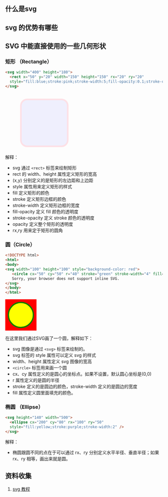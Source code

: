 
## 什么是svg

## svg 的优势有哪些




## SVG 中能直接使用的一些几何形状

### 矩形 （Rectangle）

```html
<svg width="400" height="180">
  <rect x="50" y="20" width="150" height="150" rx="20" ry="20"
  style="fill:blue;stroke:pink;stroke-width:5;fill-opacity:0.1;stroke-opacity:0.9;opacity:0.5" />
</svg>
```

<svg width="400" height="180">
  <rect x="50" y="20" width="150" height="150" rx="20" ry="20"
  style="fill:blue;stroke:pink;stroke-width:5;fill-opacity:0.1;stroke-opacity:0.9;opacity:0.5" />
</svg>


解释：

* svg 通过 `<rect>` 标签来绘制矩形
* rect 的 width、height 属性定义矩形的宽高
* (x,y) 分别定义的是矩形的左边距和上边距
* style 属性用来定义矩形的样式
* fill 定义矩形的颜色
* stroke 定义矩形边框的颜色
* stroke-width 定义矩形边框的宽度
* fill-opacity 定义 fill 颜色的透明度
* stroke-opacity 定义 stroke 颜色的透明度
* opacity  定义整个矩形的透明度
* rx,ry 用来定于矩形的圆角


### 圆（Circle）

```html
<!DOCTYPE html>
<html>
<body>
<svg width="100" height="100" style="background-color: red">
   <circle cx="50" cy="50" r="40" stroke="green" stroke-width="4" fill="yellow" />
   Sorry, your browser does not support inline SVG.
</svg> 
</body>
</html>
```

<svg width="100" height="100" style="background-color: red">
   <circle cx="50" cy="50" r="40" stroke="green" stroke-width="4" fill="yellow" />
   Sorry, your browser does not support inline SVG.
</svg> 


在这里我们通过SVG画了一个圆，解释如下：

* svg 图像是通过 `<svg>` 标签来绘制的。
* svg 标签的 style 属性可以定义 svg 的样式
* width、height 属性定义 svg 图像的宽高
* `<circle>` 标签用来画一个圆
* cx、cy 属性定义的是圆心的坐标点。如果不设置，默认圆心坐标是(0,0)
* r 属性定义的是圆的半径
* stroke 定义的是圆边的颜色，stroke-width 定义的是圆边的宽度
* fill 属性定义圆里面填充的颜色。

### 椭圆 （Ellipse）

```html
<svg height="140" width="500">
  <ellipse cx="200" cy="80" rx="100" ry="50"
  style="fill:yellow;stroke:purple;stroke-width:2" />
</svg>
```

解释：

* 椭圆跟圆不同的点在于可以通过 rx、ry 分别定义水平半径、垂直半径；如果 rx、ry 相等，画出来就是圆。


## 资料收集
1. [svg 教程](https://www.w3schools.com/graphics/svg_intro.asp)